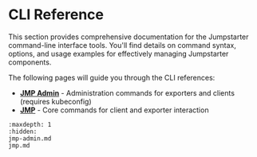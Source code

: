 # CLI Reference

This section provides comprehensive documentation for the Jumpstarter command-line interface tools. You'll find details on command syntax, options, and usage examples for effectively managing Jumpstarter components.

The following pages will guide you through the CLI references:

* **[JMP Admin](jmp-admin.md)** - Administration commands for exporters and clients (requires kubeconfig)
* **[JMP](jmp.md)** - Core commands for client and exporter interaction

```{toctree}
:maxdepth: 1
:hidden:
jmp-admin.md
jmp.md
```
